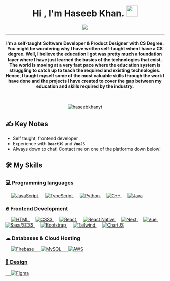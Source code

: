 <h1 align="center">Hi , I'm Haseeb Khan. <img src="https://media.giphy.com/media/hvRJCLFzcasrR4ia7z/giphy.gif" width="35"></h1>
<p align="center">
  <a href="https://github.com/DenverCoder1/readme-typing-svg"><img src="https://readme-typing-svg.herokuapp.com?lines=Software+Engineer;Front+End+Developer;React%20|%20React+Native%20|%20Vue%20;Product%20Designer;Always%20learning%20new%20things&center=true&width=500&height=50"></a>
</p>
<hr/>
<h4 align="center">I'm a self-taught Software Developer & Product Designer with CS Degree. You might be wondering why I have written self-taught when I have a CS degree. Well, I believe the education I got was pretty much a foundation layer where I have just learned the basics of the technologies that exist. The world is moving at a very fast pace where the education system is struggling to catch up to teach the required and existing technologies. Hence, I taught myself some of the most valuable skills through the work I have done and the projects I have created to cover the gap between my education and skills required by the industry.</h4>
<br>
<p align="center"> <img src="https://komarev.com/ghpvc/?username=haseebkhanyt&label=Profile%20views&color=0e75b6&style=plastic" alt="haseebkhanyt" /> </p>

## ✍ Key Notes

- Self taught, frontend developer
- Experience with **`ReactJS`** and **`VueJS`**
- Always down to chat! Contact me on one of the platforms down below!

## 🛠️ My Skills
  
### 💻 Programming languages

<p align="left">
  &emsp;
  <a href="https://developer.mozilla.org/en-US/docs/Web/JavaScript" target="_blank"> 
     <img alt="JavaScript" src="https://img.shields.io/badge/JavaScript-F7DF1E?style=for-the-badge&logo=javascript&logoColor=white">
   </a> 
  &emsp;
  <a href="https://www.tutorialspoint.com/typescript/index.htm" target="_blank"> 
    <img alt="TypeScript" src="https://img.shields.io/badge/TypeScript-007ACC?style=for-the-badge&logo=typescript&logoColor=white">
  </a> 
  &emsp;
   <a href="https://www.python.org" target="_blank">
    <img alt="Python" src="https://img.shields.io/badge/Python-3776AB?style=for-the-badge&logo=python&logoColor=white">
  </a>
  &emsp;
   <a href="https://cplusplus.com/" target="_blank">
    <img alt="C++" src="https://img.shields.io/badge/c++-%2300599C.svg?style=for-the-badge&logo=c%2B%2B&logoColor=white">
  </a>
  &emsp;
   <a href="https://cplusplus.com/" target="_blank">
    <img alt="Java" src="https://img.shields.io/badge/java-%23ED8B00.svg?style=for-the-badge&logo=openjdk&logoColor=white">
  </a>
</p>

### 🔥 Frontend Development

<p align="left"> 
  &emsp; 
  <a href="https://www.w3schools.com/html/" target="_blank"> 
   <img alt="HTML" src="https://img.shields.io/badge/html5-%23E34F26.svg?style=for-the-badge&logo=html5&logoColor=white">
  </a>   
  &emsp; 
  <a href="https://www.w3schools.com/css/" target="_blank"> 
   <img alt="CSS3" src="https://img.shields.io/badge/css3-%231572B6.svg?style=for-the-badge&logo=css3&logoColor=white">
  </a>   
  &emsp; 
  <a href="https://react.dev/" target="_blank"> 
   <img alt="React" src="https://img.shields.io/badge/React-20232A?style=for-the-badge&logo=react&logoColor=61DAFB">
  </a>   
  &emsp; 
  <a href="https://reactnative.dev/" target="_blank"> 
   <img alt="React Native" src="https://img.shields.io/badge/react_native-%2320232a.svg?style=for-the-badge&logo=react&logoColor=%2361DAFB">
  </a>   
  &emsp;
  <a href="https://nextjs.org/" target="_blank">
    <img alt="Next" src="https://img.shields.io/badge/next.js-000000?style=for-the-badge&logo=nextdotjs&logoColor=white">
  </a> 
  &emsp;
  <a href="http://vuejs.org">
    <img alt="Vue" src="https://img.shields.io/badge/Vue.js-35495E?style=for-the-badge&logo=vuedotjs&logoColor=4FC08D">
  </a>
  &emsp;
  <a href="http://sass-lang.com">
    <img alt="Sass/SCSS" src="https://img.shields.io/badge/SASS-hotpink.svg?style=for-the-badge&logo=SASS&logoColor=white">
  </a>
  &emsp;
  <a href="http://getbootstrap.com">
    <img alt="Bootstrap" src="https://img.shields.io/badge/bootstrap-%238511FA.svg?style=for-the-badge&logo=bootstrap&logoColor=white">
  </a>
  &emsp;
  <a href="http://tailwindcss.com">
    <img alt="Tailwind" src="https://img.shields.io/badge/tailwindcss-%2338B2AC.svg?style=for-the-badge&logo=tailwind-css&logoColor=white">
  </a>
  &emsp;
  <a href="http://chartjs.org">
    <img alt="ChartJS" src="https://img.shields.io/badge/chart.js-F5788D.svg?style=for-the-badge&logo=chart.js&logoColor=white">
  </a>
</p>

### ☁ Databases & Cloud Hosting

<p align="left">
  &emsp;
  <a href="http://firebase.google.com">
    <img alt="Firebase" src="https://img.shields.io/badge/firebase-a08021?style=for-the-badge&logo=firebase&logoColor=ffcd34"
  </a>
    &emsp;
  <a href="http://mysql.com">
    <img alt="MySQL" src="https://img.shields.io/badge/mysql-4479A1.svg?style=for-the-badge&logo=mysql&logoColor=white"
  </a>
    &emsp;
  <a href="http://aws.amazon.com">
    <img alt="AWS" src="https://img.shields.io/badge/AWS-%23FF9900.svg?style=for-the-badge&logo=amazon-aws&logoColor=white"
  </a>
</p>

### 🎨 Design

<p align="left">
  &emsp;
  <a href="http://figma.com">
    <img alt="Figma" src="https://img.shields.io/badge/figma-%23F24E1E.svg?style=for-the-badge&logo=figma&logoColor=white"
  </a>
</p>
